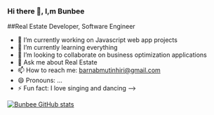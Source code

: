### Hi there 👋,  I,m Bunbee 

##Real Estate Developer, Software Engineer

- 🔭 I’m currently working on Javascript web app projects
- 🌱 I’m currently learning everything
- 👯 I’m looking to collaborate on business optimization applications
- 💬 Ask me about Real Estate
- 📫 How to reach me: barnabmutinhiri@gmail.com
- 😄 Pronouns: ...
- ⚡ Fun fact: I love singing and dancing
-->

[![Bunbee GitHub stats](https://github-readme-stats.vercel.app/api?username=mutinhiri)](https://github.com/mutinhiri)
